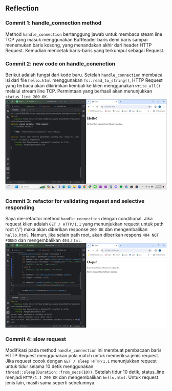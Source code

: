## Reflection
### Commit 1: handle_connection method
Method `handle_connection` bertanggung jawab untuk membaca steam line TCP yang masuk menggunakan BufReader baris demi baris sampai menemukan baris kosong, yang menandakan akhir dari header HTTP Request. Kemudian mencetak baris-baris yang terkumpul sebagai Request.
### Commit 2: new code on handle_conenction
Berikut adalah fungsi dari kode baru. Setelah `handle_connection` membaca isi dari file `hello.html` menggunakan `fs::read_to_string()`, HTTP Request yang terbaca akan dikirimkan kembali ke klien menggunakan `write_all()` melalui stream line TCP. Permintaan yang berhasil akan menunjukkan `status_line 200 OK`.
![img.png](assets/images/img.png)
### Commit 3: refactor for validating request and selective responding
Saya me-refactor method `handle_connection` dengan conditional. Jika request klien adalah `GET / HTTP/1.1` yang menunjukkan request untuk path root ('/') maka akan diberikan response `200 OK` dan mengembalikan `hello.html`. Namun, jika selain path root, akan diberikan respons `404 NOT FOUND` dan mengembalikan `404.html`.
![img.png](assets/images/img2.png)
### Commit 4: slow request
Modifikasi pada method `handle_connection` ini membuat pembacaan baris HTTP Request menggunakan pola match untuk memeriksa jenis request. Jika request cocok dengan `GET / sleep HTTP/1.1` menunjukkan request untuk tidur selama 10 detik menggunakan `thread::sleep(Duration::from_secs(10))`. Setelah tidur 10 detik, status_line menjadi `HTTP/1.1 200 OK` dan mengembalikan `hello.html`. Untuk request jenis lain, masih sama seperti sebelumnya.